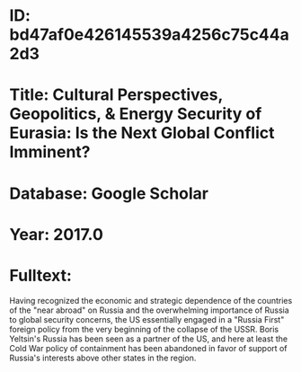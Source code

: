 # ID: bd47af0e426145539a4256c75c44a2d3
# Title: Cultural Perspectives, Geopolitics, & Energy Security of Eurasia: Is the Next Global Conflict Imminent?
# Database: Google Scholar
# Year: 2017.0
# Fulltext:
Having recognized the economic and strategic dependence of the countries of the "near abroad" on Russia and the overwhelming importance of Russia to global security concerns, the US essentially engaged in a "Russia First" foreign policy from the very beginning of the collapse of the USSR.
Boris Yeltsin's Russia has been seen as a partner of the US, and here at least the Cold War policy of containment has been abandoned in favor of support of Russia's interests above other states in the region.